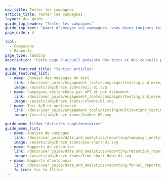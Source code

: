 ```yaml
---
nav_title: Tester les campagnes
article_title: Tester les campagnes
layout: dev_guide
guide_top_header: "Tester les campagnes"
guide_top_text: "Avant d’envoyer vos campagnes, vous devez toujours tester vos messages. Ensuite, vous devez toujours examiner les résultats pour vous assurer que votre campagne fonctionne bien et aura un impact positif sur vos campagnes futures.<br><br> Vous trouverez ici des ressources pour tester les campagnes, telles que l’envoi de messages de test et l’exécution de tests A/B."
page_order: 4

tool: 
  - Campaigns
  - Rapports
page_type: landing
description: "Cette page d’accueil présente des tests et des conseils pour les campagnes. Vous trouverez ici des ressources pour tester les campagnes, telles que l’envoi de messages de test, l’exécution de tests A/B, etc."

guide_featured_title: "Section Articles"
guide_featured_list:
  - name: Envoyer des messages de test
    link: /docs/user_guide/engagement_tools/campaigns/testing_and_more/sending_test_messages/
    image: /assets/img/braze_icons/mail-01.svg
  - name: Campagnes déclenchées par API et par événement
    link: /docs/user_guide/engagement_tools/campaigns/testing_and_more/triggered_action_based/
    image: /assets/img/braze_icons/columns-01.svg
  - name: Test A/B et multivarié
    link: /docs/user_guide/engagement_tools/testing/multivariant_testing/
    image: /assets/img/braze_icons/beaker-02.svg

guide_menu_title: "Articles supplémentaires"
guide_menu_list:
  - name: Analyse de campagne
    link: /docs/user_guide/data_and_analytics/reporting/campaign_analytics/
    image: /assets/img/braze_icons/pie-chart-01.svg
  - name: Rapports de rétention
    link: /docs/user_guide/data_and_analytics/reporting/retention_reports/
    image: /assets/img/braze_icons/line-chart-down-01.svg
  - name: Rapports d'entonnoir
    link: /docs/user_guide/data_and_analytics/reporting/funnel_reports/
    fa_icon: fas fa-filter
---
```

